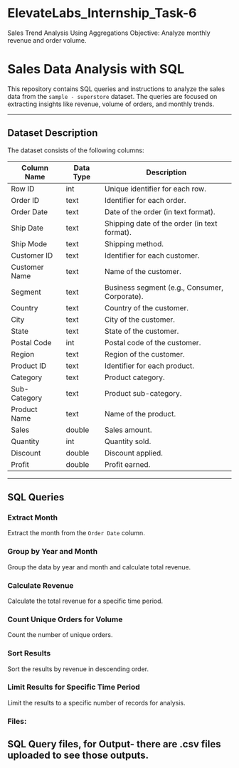 # ElevateLabs_Internship_Task-6
Sales Trend Analysis Using Aggregations 
Objective: Analyze monthly revenue and order volume.
# Sales Data Analysis with SQL

This repository contains SQL queries and instructions to analyze the sales data from the `sample - superstore` dataset. The queries are focused on extracting insights like revenue, volume of orders, and monthly trends.

---

## Dataset Description

The dataset consists of the following columns:

| Column Name       | Data Type    | Description                                      |
|-------------------|-------------|--------------------------------------------------|
| Row ID            | int         | Unique identifier for each row.                 |
| Order ID          | text        | Identifier for each order.                      |
| Order Date        | text        | Date of the order (in text format).             |
| Ship Date         | text        | Shipping date of the order (in text format).    |
| Ship Mode         | text        | Shipping method.                                |
| Customer ID       | text        | Identifier for each customer.                   |
| Customer Name     | text        | Name of the customer.                           |
| Segment           | text        | Business segment (e.g., Consumer, Corporate).   |
| Country           | text        | Country of the customer.                        |
| City              | text        | City of the customer.                           |
| State             | text        | State of the customer.                          |
| Postal Code       | int         | Postal code of the customer.                    |
| Region            | text        | Region of the customer.                         |
| Product ID        | text        | Identifier for each product.                    |
| Category          | text        | Product category.                               |
| Sub-Category      | text        | Product sub-category.                           |
| Product Name      | text        | Name of the product.                            |
| Sales             | double      | Sales amount.                                   |
| Quantity          | int         | Quantity sold.                                  |
| Discount          | double      | Discount applied.                               |
| Profit            | double      | Profit earned.                                  |

---

## SQL Queries

### Extract Month
Extract the month from the `Order Date` column.

### Group by Year and Month
Group the data by year and month and calculate total revenue.

### Calculate Revenue
Calculate the total revenue for a specific time period.

### Count Unique Orders for Volume
Count the number of unique orders.

### Sort Results
Sort the results by revenue in descending order.

### Limit Results for Specific Time Period
Limit the results to a specific number of records for analysis.

### Files:
SQL Query files, for Output- there are .csv files uploaded to see those outputs.
---



